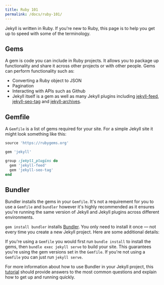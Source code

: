```yaml
---
title: Ruby 101
permalink: /docs/ruby-101/
---
```


Jekyll is written in Ruby. If you're new to Ruby, this page is to help you get
up to speed with some of the terminology.

## Gems

A gem is code you can include in Ruby projects. It allows you to package up functionality and share it across other projects or with other people. Gems can perform functionality such as:

* Converting a Ruby object to JSON
* Pagination
* Interacting with APIs such as Github
* Jekyll itself is a gem as well as many Jekyll plugins including
[jekyll-feed](https://github.com/jekyll/jekyll-feed),
[jekyll-seo-tag](https://github.com/jekyll/jekyll-seo-tag) and
[jekyll-archives](https://github.com/jekyll/jekyll-archives).


## Gemfile

A `Gemfile` is a list of gems required for your site. For a simple Jekyll site it might look something like this:

```ruby
source 'https://rubygems.org'

gem 'jekyll'

group :jekyll_plugins do
  gem 'jekyll-feed'
  gem 'jekyll-seo-tag'
end
```

## Bundler

Bundler installs the gems in your `Gemfile`. It's not a requirement for you to use a `Gemfile` and `bundler` however it's highly recommended as it ensures you're running the same version of Jekyll and Jekyll plugins across different environments.

`gem install bundler` installs [Bundler](https://rubygems.org/gems/bundler). You only need to install it once &mdash; not every time you create a new Jekyll project. Here are some additional details:

If you're using a `Gemfile` you would first run `bundle install` to install the gems, then `bundle exec jekyll serve` to build your site. This guarantees you're using the gem versions set in the `Gemfile`. If you're not using a `Gemfile` you can just run `jekyll serve`.

For more information about how to use Bundler in your Jekyll project, this [tutorial](/tutorials/using-jekyll-with-bundler/) should provide answers to the most common questions and explain how to get up and running quickly.
